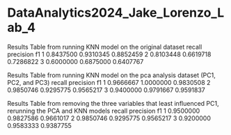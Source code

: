 # DataAnalytics2024_Jake_Lorenzo_Lab_4

Results Table from running KNN model on the original dataset
   recall precision        f1
1 0.8437500 0.9310345 0.8852459
2 0.8103448 0.6619718 0.7286822
3 0.6000000 0.6875000 0.6407767

Results Table from running KNN model on the pca analysis dataset (PC1, PC2, and PC3)
   recall precision        f1
1 0.9666667 1.0000000 0.9830508
2 0.9850746 0.9295775 0.9565217
3 0.9400000 0.9791667 0.9591837

Results Table from removing the three variables that least influenced PC1, rerunning the PCA and KNN models
     recall precision        f1
1 0.9500000 0.9827586 0.9661017
2 0.9850746 0.9295775 0.9565217
3 0.9200000 0.9583333 0.9387755
